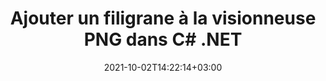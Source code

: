 ---
############################# Static ############################
layout: "autogen-gist"
date: 2021-10-02T14:22:14+03:00
draft: false
path: "fr/total/net/watermark/png/"
other_out_formats: "PDF DOC DOCX DOCM DOT DOTM DOTX RTF XLS XLSM XLSX XLT XLTM XLTX PPT PPTX PPTM PPS PPSX PPSM POT POTX POTM EML EMLX OFT MSG ODT BMP GIF JPEG JP2 PNG TIFF WEBP VSD VDX VSDM VSDX VSS VSSM VSSX VST VSTM VSTX VSX VTX JPG Word Excel Image Visio"
ad_headline: "Ajouter un filigrane à PNG | C#"
ad_description: "Ajouter, rechercher, modifier et supprimer des filigranes du fichier PNG en C# .NET"

############################# Head ############################
head_title: "Ajouter un filigrane de texte ou d'image à PNG dans C # ASP.NET"
head_description: "Ajoutez, recherchez, modifiez et supprimez un filigrane de texte ou d'image d'un fichier PNG, Word, Excel, PowerPoint, diagramme ou image dans un fichier C #, ASP.NET, VB.NET, .NET Core, Xamarin et Mono sur votre ordinateur de bureau, Web ou application mobile."

############################# Header ############################
title: "Ajouter un filigrane à la visionneuse PNG dans C# .NET"
description: "Ajoutez des images de filigrane aux applications de visualisation de documents PNG qui sont développées dans les plateformes C#, ASP.NET, VB.NET, .NET Core, Xamarin et Mono. Utilisez des méthodes avancées de gestion des filigranes pour afficher, rechercher, modifier et supprimer divers types de filigranes dans les PDF, les documents Microsoft Word, les feuilles de calcul Excel, les présentations PowerPoint, les diagrammes, les pièces jointes aux e-mails et les formats de fichiers image. Vous pouvez facilement afficher le fichier filigrané sous forme de fichier HTML, image ou PDF dans vos applications sans utiliser de logiciel supplémentaire."

############################# SubMenu ############################
submenu:
    enable: false

############################# Content ############################
content:
    enable: true
    block:
    - title_left: "Ajouter un filigrane d'image au fichier PDF dans .NET"
      content_left: |
          [Conholdate.Total pour .NET](https://products.conholdate.com/total/net/) permet aux développeurs .NET d'ajouter facilement des filigranes d'image à leurs applications de visualisation de documents en ajoutant quelques étapes simples.

          -   Instancier **Filigrane** avec le format du document d'entrée
          -   Utiliser le chemin de l'image du filigrane comme paramètre constructeur de la classe **ImageWatermark**
          -   Définir la taille et l'alignement du filigrane
          -   Ajoutez un filigrane au ** filigrane ** et créez un document de sortie
          -   Instanciez **Viewer** avec le document de sortie
          -   Définir les options pour afficher le document au format HTML
          
      title_right: "Instructions de téléchargement et d'installation des API"
      content_right: |
          L'exemple de code ci-dessous nécessite les espaces de noms "GroupDocs.Watermark" et "GroupDocs.Viewer" pour insérer un filigrane d'image dans le document et l'afficher sous forme de fichier HTML sur différents systèmes d'exploitation tels que Windows, Linux ou macOS tout en utilisant des plates-formes telles que Windows Azure, Mono et Xamarin.
          
          Obtenez les fichiers respectifs à partir des [téléchargements](https://downloads.conholdate.com/total/net) ou récupérez le package complet à partir de [NuGet](https://www.nuget.org/packages/Conholdate.Total/ ) pour ajouter 'Conholdate.Total` directement dans votre espace de travail. Découvrez d'autres [API .NET pour les documents Office](https://products.conholdate.com/total/net/) proposées par Conholdate.Total.
          
      gisthash: "655c316366548f2d74110b3336913832"
      gistfile: "insert-image-watermark-to-pdf.cs"

    - title_left: "Ajouter un filigrane de texte au fichier PDF dans .NET"
      content_left: |
          L'exemple de code ci-dessous montre comment ajouter un filigrane de texte dans un document PDF en utilisant quelques lignes de code C#. Il insérera un filigrane sur toutes les pages des formats de document pris en charge.

          -   Instancier **Filigrane** avec le document PDF d'entrée
          -   Initialiser la **police** à utiliser pour le filigrane
          -   Créez l'objet **TextWatermark**
          -   Définir les propriétés du filigrane (alignement, couleur, etc.)
          -   Ajouter un filigrane au filigrane et générer un document de sortie
        
      title_right: "Ajouter, rechercher, modifier et supprimer des filigranes"
      content_right: |
          L'API .NET Watermark offre une puissante solution de gestion des filigranes et vous permet de rechercher tous les filigranes possibles présents sur le document source. Il peut également détecter les filigranes déjà ajoutés par les outils ou logiciels tiers. Vous pouvez facilement modifier le texte ou l'image dans les filigranes trouvés et supprimer tout ou partie des filigranes du document précédemment ajouté.

          Les types de filigrane pris en charge incluent XObject, Artifact, Annotation, Shape, text et image.
          
      gisthash: "a7ed65fc41e058ea08854530444ce267"
      gistfile: "insert-text-watermark-to-pdf.cs"

############################# About Formats ############################
about_formats:
    enable: false
############################# More Formats ############################
more_formats:
    enable: true
    auto: false
    other_out_formats: PDF DOC DOCX DOCM DOT DOTM DOTX RTF XLS XLSM XLSX XLT XLTM XLTX PPT PPTX PPTM PPS PPSX PPSM POT POTX POTM EML EMLX OFT MSG ODT BMP GIF JPEG JP2 PNG TIFF WEBP VSD VDX VSDM VSDX VSS VSSM VSSX VST VSTM VSTX VSX VTX JPG Word Excel Image Visio
############################# Back to top ###############################
back_to_top:
  enable: true
---